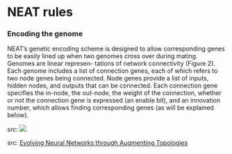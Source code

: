# NEAT rules

### Encoding the genome

NEAT’s genetic encoding scheme is designed to allow corresponding genes to be easily
lined up when two genomes cross over during mating. Genomes are linear represen-
tations of network connectivity (Figure 2). Each genome includes a list of connection
genes, each of which refers to two node genes being connected. Node genes provide a
list of inputs, hidden nodes, and outputs that can be connected. Each connection gene
specifies the in-node, the out-node, the weight of the connection, whether or not the
connection gene is expressed (an enable bit), and an innovation number, which allows
finding corresponding genes (as will be explained below).

src: ![](https://github.com/onino-js/NEAT/tree/main/documentation/images/genotype-encoding.png)

src: [Evolving Neural Networks through Augmenting Topologies](https://www.cs.utexas.edu/users/ai-lab/pubs/stanley.gecco02_1.pdf)
